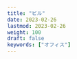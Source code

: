 ```yaml
---
title: "ビル"
date: 2023-02-26
lastmod: 2023-02-26
weight: 100
draft: false
keywords: ["オフィス"]
---
```

